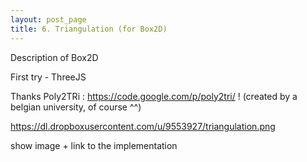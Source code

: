 ```yaml
---
layout: post_page
title: 6. Triangulation (for Box2D)
---
```


Description of Box2D

First try - ThreeJS

Thanks Poly2TRi : https://code.google.com/p/poly2tri/ !
(created by a belgian university, of course ^^)

https://dl.dropboxusercontent.com/u/9553927/triangulation.png

show image + link to the implementation

